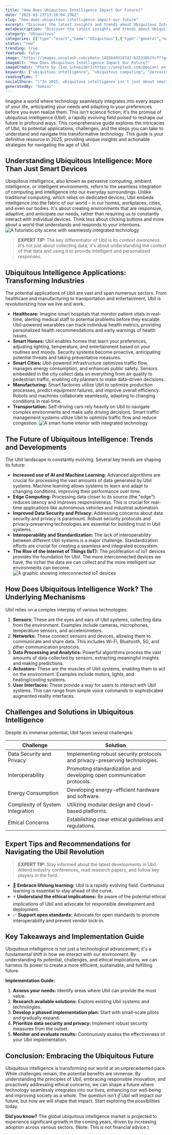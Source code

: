 ```yaml
---
title: "How Does Ubiquitous Intelligence Impact Our Future?"
date: "2025-03-23T13:10:04.296Z"
slug: "how-does-ubiquitous-intelligence-impact-our-future"
excerpt: "Discover the latest insights and trends about Ubiquitous Intelligence. This comprehensive guide covers everything you need to know about Ubiquitous Intelligence in 2025."
metaDescription: "Discover the latest insights and trends about Ubiquitous Intelligence. This comprehensive guide covers everything you need to know about Ubiquitous Intelli..."
category: "Ubiquitous"
categories: [{"type":"exact","name":"Ubiquitous"},{"type":"general","name":"Computer Science"},{"type":"medium","name":"Artificial Intelligence"},{"type":"specific","name":"Machine Learning"},{"type":"niche","name":"Deep Reinforcement Learning"}]
status: "new"
trending: true
featured: false
image: "https://images.unsplash.com/photo-1455849318743-b2233052fcff?q=85&w=1200&fit=max&fm=webp&auto=compress"
imageAlt: "How Does Ubiquitous Intelligence Impact Our Future?"
imageCredit: "Photo by [Ian Schneider](https://unsplash.com/@goian) on Unsplash"
keywords: ["ubiquitous intelligence", "ubiquitous computing", "pervasive computing", "ambient intelligence", "intelligent environment", "ubiquitous intelligence applications", "future of ubiquitous intelligence", "buy ubiquitous intelligence systems", "ubiquitous intelligence market research", "how does ubiquitous intelligence work"]
readingTime: 7
socialShare: "\"In 2025, ubiquitous intelligence isn't just about smart devices; it's about intelligent environments that anticipate our needs before we even voice them – a future where technology becomes truly invisible yet profoundly impactful.\""
generatedBy: "Gemini"
---
```




Imagine a world where technology seamlessly integrates into every aspect of your life, anticipating your needs and adapting to your preferences before you even realize them. This isn't science fiction; it's the promise of ubiquitous intelligence (UbiI), a rapidly evolving field poised to reshape our future in profound ways. This comprehensive guide explores the intricacies of UbiI, its potential applications, challenges, and the steps you can take to understand and navigate this transformative technology.  This guide is your definitive resource in 2025, providing unique insights and actionable strategies for navigating the age of UbiI.

## Understanding Ubiquitous Intelligence: More Than Just Smart Devices

Ubiquitous intelligence, also known as pervasive computing, ambient intelligence, or intelligent environments, refers to the seamless integration of computing and intelligence into our everyday surroundings.  Unlike traditional computing, which relies on dedicated devices, UbiI embeds intelligence into the fabric of our world – in our homes, workplaces, cities, and even our bodies.  It's about creating environments that are responsive, adaptive, and anticipate our needs, rather than requiring us to constantly interact with individual devices.  Think less about clicking buttons and more about a world that understands and responds to your intentions. ![A futuristic city scene with seamlessly integrated technology](https://images.unsplash.com/photo-1451187580459-43490279c0fa?q=85&w=1200&fit=max&fm=webp&auto=compress)

> **EXPERT TIP:**  The key differentiator of UbiI is its *context awareness*. It's not just about collecting data; it's about understanding the context of that data and using it to provide intelligent and personalized responses.

## Ubiquitous Intelligence Applications: Transforming Industries

The potential applications of UbiI are vast and span numerous sectors.  From healthcare and manufacturing to transportation and entertainment, UbiI is revolutionizing how we live and work.

* **Healthcare:** Imagine smart hospitals that monitor patient vitals in real-time, alerting medical staff to potential problems before they escalate.  UbiI-powered wearables can track individual health metrics, providing personalized health recommendations and early warnings of health issues.
* **Smart Homes:**  UbiI enables homes that learn your preferences, adjusting lighting, temperature, and entertainment based on your routines and moods.  Security systems become proactive, anticipating potential threats and taking preventative measures.
* **Smart Cities:**  UbiI-powered infrastructure optimizes traffic flow, manages energy consumption, and enhances public safety.  Sensors embedded in the city collect data on everything from air quality to pedestrian traffic, enabling city planners to make data-driven decisions.
* **Manufacturing:**  Smart factories utilize UbiI to optimize production processes, predict equipment failures, and improve overall efficiency.  Robots and machines collaborate seamlessly, adapting to changing conditions in real-time.
* **Transportation:**  Self-driving cars rely heavily on UbiI to navigate complex environments and make safe driving decisions.  Smart traffic management systems utilize UbiI to optimize traffic flow and reduce congestion. ![A smart home interior with integrated technology](https://images.unsplash.com/photo-1484417894907-623942c8ee29?q=85&w=1200&fit=max&fm=webp&auto=compress)

## The Future of Ubiquitous Intelligence: Trends and Developments

The UbiI landscape is constantly evolving.  Several key trends are shaping its future:

* **Increased use of AI and Machine Learning:**  Advanced algorithms are crucial for processing the vast amounts of data generated by UbiI systems.  Machine learning allows systems to learn and adapt to changing conditions, improving their performance over time.
* **Edge Computing:**  Processing data closer to its source (the "edge") reduces latency and improves responsiveness.  This is crucial for real-time applications like autonomous vehicles and industrial automation.
* **Improved Data Security and Privacy:**  Addressing concerns about data security and privacy is paramount.  Robust security protocols and privacy-preserving technologies are essential for building trust in UbiI systems.
* **Interoperability and Standardization:**  The lack of interoperability between different UbiI systems is a major challenge.  Standardization efforts are crucial for creating a seamless and integrated ecosystem.
* **The Rise of the Internet of Things (IoT):** The proliferation of IoT devices provides the foundation for UbiI.  The more interconnected devices we have, the richer the data we can collect and the more intelligent our environments can become. ![A graphic showing interconnected IoT devices](https://images.unsplash.com/photo-1517976487492-5750f3195933?q=85&w=1200&fit=max&fm=webp&auto=compress)

## How Does Ubiquitous Intelligence Work? The Underlying Mechanisms

UbiI relies on a complex interplay of various technologies:

1. **Sensors:** These are the eyes and ears of UbiI systems, collecting data from the environment.  Examples include cameras, microphones, temperature sensors, and accelerometers.
2. **Networks:**  These connect sensors and devices, allowing them to communicate and share data.  This includes Wi-Fi, Bluetooth, 5G, and other communication protocols.
3. **Data Processing and Analytics:**  Powerful algorithms process the vast amounts of data collected by sensors, extracting meaningful insights and making predictions.
4. **Actuators:** These are the muscles of UbiI systems, enabling them to act on the environment.  Examples include motors, lights, and heating/cooling systems.
5. **User Interfaces:**  These provide a way for users to interact with UbiI systems.  This can range from simple voice commands to sophisticated augmented reality interfaces. 

## Challenges and Solutions in Ubiquitous Intelligence

Despite its immense potential, UbiI faces several challenges:

| Challenge                     | Solution                                                                     |
|------------------------------|-----------------------------------------------------------------------------|
| Data Security and Privacy     | Implementing robust security protocols and privacy-preserving technologies. |
| Interoperability              | Promoting standardization and developing open communication protocols.        |
| Energy Consumption             | Developing energy-efficient hardware and software.                             |
| Complexity of System Integration | Utilizing modular design and cloud-based platforms.                          |
| Ethical Concerns              | Establishing clear ethical guidelines and regulations.                         |

##  Expert Tips and Recommendations for Navigating the UbiI Revolution

> **EXPERT TIP:** Stay informed about the latest developments in UbiI.  Attend industry conferences, read research papers, and follow key players in the field.

* 🔑 **Embrace lifelong learning:**  UbiI is a rapidly evolving field.  Continuous learning is essential to stay ahead of the curve.
* ⚡ **Understand the ethical implications:**  Be aware of the potential ethical implications of UbiI and advocate for responsible development and deployment.
* ✅ **Support open standards:**  Advocate for open standards to promote interoperability and prevent vendor lock-in.

##  Key Takeaways and Implementation Guide

Ubiquitous intelligence is not just a technological advancement; it's a fundamental shift in how we interact with our environment.  By understanding its potential, challenges, and ethical implications, we can harness its power to create a more efficient, sustainable, and fulfilling future.

**Implementation Guide:**

1. **Assess your needs:** Identify areas where UbiI can provide the most value.
2. **Research available solutions:** Explore existing UbiI systems and technologies.
3. **Develop a phased implementation plan:** Start with small-scale pilots and gradually expand.
4. **Prioritize data security and privacy:** Implement robust security measures from the outset.
5. **Monitor and evaluate results:** Continuously assess the effectiveness of your UbiI implementation.

## Conclusion: Embracing the Ubiquitous Future

Ubiquitous intelligence is transforming our world at an unprecedented pace.  While challenges remain, the potential benefits are immense. By understanding the principles of UbiI, embracing responsible innovation, and proactively addressing ethical concerns, we can shape a future where technology seamlessly integrates into our lives, enhancing our well-being and improving society as a whole.  The question isn’t *if* UbiI will impact our future, but *how* we will shape that impact.  Start exploring the possibilities today.  

**Did you know?** The global ubiquitous intelligence market is projected to experience significant growth in the coming years, driven by increasing adoption across various sectors.  (Note: This is not financial advice.)
